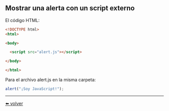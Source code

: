 ## Mostrar una alerta con un script externo

El código HTML:

````html
<!DOCTYPE html>
<html>

<body>

  <script src="alert.js"></script>

</body>

</html>
````

Para el archivo alert.js en la misma carpeta:

````js
alert("¡Soy JavaScript!");
````

---
[⬅️ volver](https://github.com/VictorHugoAguilar/javascript-interview-questions-explained/tree/main/theory/first-steps/01_hello-world#Mostrar-una-alerta-con-un-script-externo)
